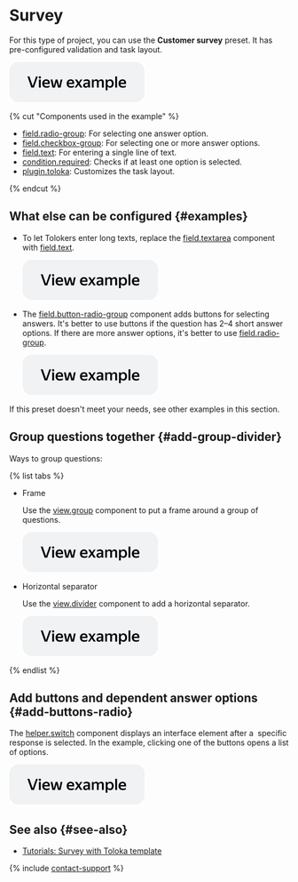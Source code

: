 # Survey

For this type of project, you can use the **Customer survey** preset. It has pre-configured validation and task layout.

[![image](../_images/buttons/view-example.svg)](https://ya.cc/t/ZbXJ-8Hb3ttFey)

{% cut "Components used in the example" %}

- [field.radio-group](../reference/field.radio-group.md): For selecting one answer option.
- [field.checkbox-group](../reference/field.checkbox-group.md): For selecting one or more answer options.
- [field.text](../reference/field.text.md): For entering a single line of text.
- [condition.required](../reference/condition.required.md): Checks if at least one option is selected.
- [plugin.toloka](../reference/plugin.toloka.md): Customizes the task layout.

{% endcut %}

## What else can be configured {#examples}

- To let Tolokers enter long texts, replace the [field.textarea](../reference/field.textarea.md) component with [field.text](../reference/field.text.md).

  [![image](../_images/buttons/view-example.svg)](https://ya.cc/t/UgcP8H3C3ttFfQ)

- The [field.button-radio-group](../reference/field.button-radio-group.md) component adds buttons for selecting answers. It's better to use buttons if the question has 2–4 short answer options. If there are more answer options, it's better to use [field.radio-group](../reference/field.radio-group.md).

  [![image](../_images/buttons/view-example.svg)](https://ya.cc/t/uBROpMd23ttFfo)

If this preset doesn't meet your needs, see other examples in this section.

## Group questions together {#add-group-divider}

Ways to group questions:

{% list tabs %}

- Frame

  Use the [view.group](../reference/view.group.md) component to put a frame around a group of questions.

  [![image](../_images/buttons/view-example.svg)](https://ya.cc/t/T7C0zkFC3ttFgR)

- Horizontal separator

  Use the [view.divider](../reference/view.divider.md) component to add a horizontal separator.

  [![image](../_images/buttons/view-example.svg)](https://ya.cc/t/DH1KPwxf3ttFgy)

{% endlist %}

## Add buttons and dependent answer options {#add-buttons-radio}

The [helper.switch](../reference/helper.switch.md) component displays an interface element after a  specific response is selected. In the example, clicking one of the buttons opens a list of options.

  [![image](../_images/buttons/view-example.svg)](https://ya.cc/t/BsloBpMt3ttFhY)

## See also {#see-also}

- [Tutorials: Survey with Toloka template](../../guide/tutorials/questionnaire-toloka.md)

{% include [contact-support](../_includes/contact-support.md) %}
